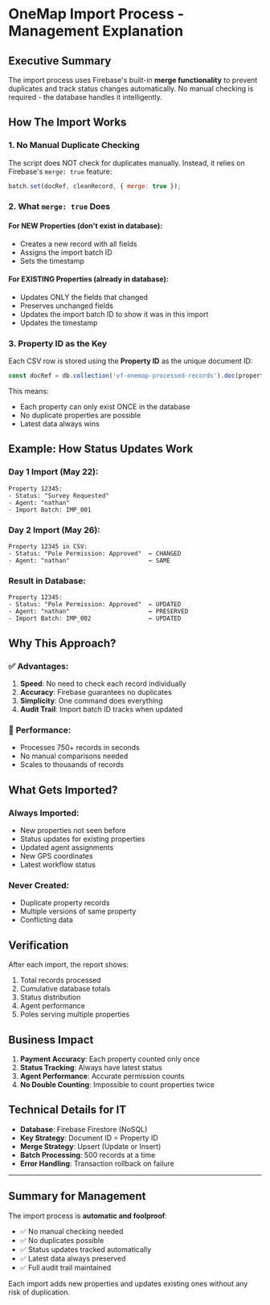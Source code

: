 # OneMap Import Process - Management Explanation

## Executive Summary

The import process uses Firebase's built-in **merge functionality** to prevent duplicates and track status changes automatically. No manual checking is required - the database handles it intelligently.

## How The Import Works

### 1. **No Manual Duplicate Checking**
The script does NOT check for duplicates manually. Instead, it relies on Firebase's `merge: true` feature:

```javascript
batch.set(docRef, cleanRecord, { merge: true });
```

### 2. **What `merge: true` Does**

#### For NEW Properties (don't exist in database):
- Creates a new record with all fields
- Assigns the import batch ID
- Sets the timestamp

#### For EXISTING Properties (already in database):
- Updates ONLY the fields that changed
- Preserves unchanged fields
- Updates the import batch ID to show it was in this import
- Updates the timestamp

### 3. **Property ID as the Key**

Each CSV row is stored using the **Property ID** as the unique document ID:
```javascript
const docRef = db.collection('vf-onemap-processed-records').doc(propertyId);
```

This means:
- Each property can only exist ONCE in the database
- No duplicate properties are possible
- Latest data always wins

## Example: How Status Updates Work

### Day 1 Import (May 22):
```
Property 12345:
- Status: "Survey Requested"
- Agent: "nathan"
- Import Batch: IMP_001
```

### Day 2 Import (May 26):
```
Property 12345 in CSV:
- Status: "Pole Permission: Approved"  ← CHANGED
- Agent: "nathan"                      ← SAME
```

### Result in Database:
```
Property 12345:
- Status: "Pole Permission: Approved"  ← UPDATED
- Agent: "nathan"                      ← PRESERVED
- Import Batch: IMP_002                ← UPDATED
```

## Why This Approach?

### ✅ **Advantages**:
1. **Speed**: No need to check each record individually
2. **Accuracy**: Firebase guarantees no duplicates
3. **Simplicity**: One command does everything
4. **Audit Trail**: Import batch ID tracks when updated

### 🚀 **Performance**:
- Processes 750+ records in seconds
- No manual comparisons needed
- Scales to thousands of records

## What Gets Imported?

### Always Imported:
- New properties not seen before
- Status updates for existing properties
- Updated agent assignments
- New GPS coordinates
- Latest workflow status

### Never Created:
- Duplicate property records
- Multiple versions of same property
- Conflicting data

## Verification

After each import, the report shows:
1. Total records processed
2. Cumulative database totals
3. Status distribution
4. Agent performance
5. Poles serving multiple properties

## Business Impact

1. **Payment Accuracy**: Each property counted only once
2. **Status Tracking**: Always have latest status
3. **Agent Performance**: Accurate permission counts
4. **No Double Counting**: Impossible to count properties twice

## Technical Details for IT

- **Database**: Firebase Firestore (NoSQL)
- **Key Strategy**: Document ID = Property ID
- **Merge Strategy**: Upsert (Update or Insert)
- **Batch Processing**: 500 records at a time
- **Error Handling**: Transaction rollback on failure

---

## Summary for Management

The import process is **automatic and foolproof**:
- ✅ No manual checking needed
- ✅ No duplicates possible
- ✅ Status updates tracked automatically
- ✅ Latest data always preserved
- ✅ Full audit trail maintained

Each import adds new properties and updates existing ones without any risk of duplication.
